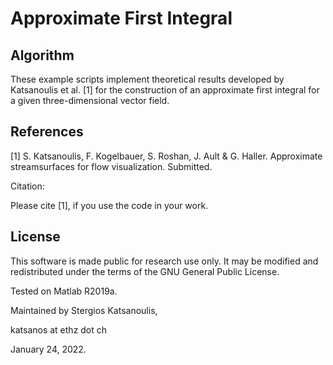 # Approximate First Integral

## Algorithm

These example scripts implement theoretical results developed by Katsanoulis et al. [1] for the construction of an approximate first integral for a given three-dimensional vector field.

## References
[1] S. Katsanoulis, F. Kogelbauer, S. Roshan, J. Ault & G. Haller. Approximate streamsurfaces for flow visualization. Submitted.

Citation:

Please cite [1], if you use the code in your work.

## License

This software is made public for research use only. It may be modified and redistributed under the terms of the GNU General Public License.

Tested on Matlab R2019a. 

Maintained by Stergios Katsanoulis,

katsanos at ethz dot ch

January 24, 2022.
